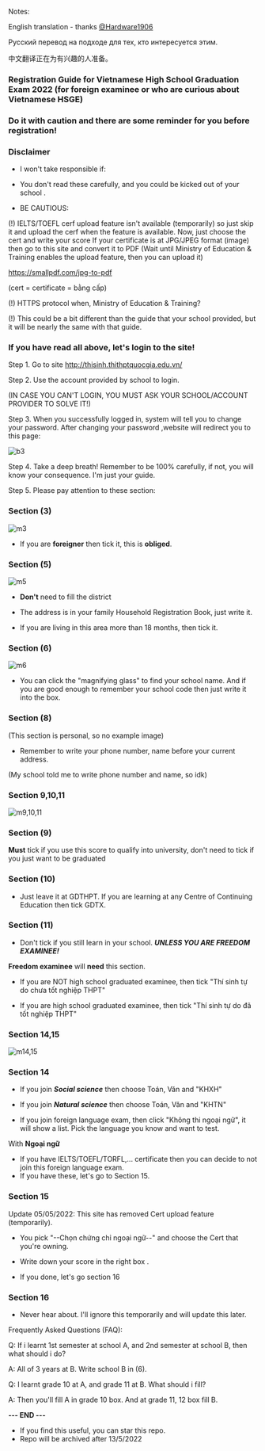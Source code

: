 Notes:

English translation - thanks [@Hardware1906](https://github.com/Hardware1906)

Русский перевод на подходе для тех, кто интересуется этим.

中文翻译正在为有兴趣的人准备。


### Registration Guide for Vietnamese High School Graduation Exam 2022 (for foreign examinee or who are curious about Vietnamese HSGE) ###

### Do it with caution and there are some reminder for you before registration! ###


### Disclaimer ###
+ I won't take responsible if:

- You don't read these carefully, and you could be kicked out of your school . 

+ BE CAUTIOUS:

(!) IELTS/TOEFL cerf upload feature isn't available (temporarily) so just skip it and upload the cerf when the feature is available. Now, just choose the cert and write your score
If your certificate is at JPG/JPEG format (image) then go to this site and convert it to PDF (Wait until Ministry of Education & Training enables the upload feature, then you can upload it)

https://smallpdf.com/jpg-to-pdf

(cert = certificate = bằng cấp)

(!) HTTPS protocol when, Ministry of Education & Training?

(!) This could be a bit different than the guide that your school provided, but it will be nearly the same with that guide.

### If you have read all above, let's login to the site! ###

Step 1. Go to site http://thisinh.thithptquocgia.edu.vn/

Step 2. Use the account provided by school to login.

(IN CASE YOU CAN'T LOGIN, YOU MUST ASK YOUR SCHOOL/ACCOUNT PROVIDER TO SOLVE IT!)

Step 3. When you successfully logged in, system will tell you to change your password. After changing your password ,website will redirect you to this page:

![b3](https://raw.githubusercontent.com/log1cs/THPTQG-2022-RegistrationGuide/main/giaodien.png)

Step 4. Take a deep breath! Remember to be 100% carefully, if not, you will know your consequence. I'm just your guide.

Step 5. Please pay attention to these section:

### Section (3) ###

![m3](https://raw.githubusercontent.com/log1cs/THPTQG-2022-RegistrationGuide/main/3c.png)

+ If you are **foreigner** then tick it, this is **obliged**.

### Section (5) ###

![m5](https://raw.githubusercontent.com/log1cs/THPTQG-2022-RegistrationGuide/main/5.png)

- **Don't** need to fill the district

- The address is in your family Household Registration Book, just write it.

- If you are living in this area more than 18 months, then tick it.

### Section (6) ###

![m6](https://raw.githubusercontent.com/log1cs/THPTQG-2022-RegistrationGuide/main/6.png)

- You can click the "magnifying glass" to find your school name. And if you are good enough to remember your school code then just write it into the box.

### Section (8) ### 

(This section is personal, so no example image)

- Remember to write your phone number, name before your current address.

(My school told me to write phone number and name, so idk)

### Section 9,10,11 ###

![m9,10,11](https://raw.githubusercontent.com/log1cs/THPTQG-2022-RegistrationGuide/main/9,10,11.png)

### Section (9) ###

 **Must**  tick if you use this score to qualify into university, don't need to tick if you just want to be graduated

### Section (10) ###
- Just leave it at GDTHPT. If you are learning at any Centre of Continuing Education then tick GDTX.

### Section (11) ###

- Don't tick if you still learn in your school. ***UNLESS YOU ARE FREEDOM EXAMINEE!***

**Freedom examinee** will **need** this section.

+ If you are NOT high school graduated examinee, then tick "Thí sinh tự do chưa tốt nghiệp THPT"

+ If you are high school graduated examinee, then tick "Thí sinh tự do đã tốt nghiệp THPT"

### Section 14,15 ### 

![m14,15](https://raw.githubusercontent.com/log1cs/THPTQG-2022-RegistrationGuide/main/14,15.png)

### Section 14 ###

- If you join ***Social science*** then choose Toán, Văn and "KHXH"

- If you join ***Natural science*** then choose Toán, Văn and "KHTN"

- If you join foreign language exam, then click "Không thi ngoại ngữ", it will show a list. Pick the language you know and want to test.

With **Ngoại ngữ**

- If you have IELTS/TOEFL/TORFL,... certificate then you can decide to not join this foreign language exam.
- If you have these, let's go to Section 15.

### Section 15 ### 

Update 05/05/2022: This site has removed Cert upload feature (temporarily).

- You pick "--Chọn chứng chỉ ngoại ngữ--" and choose the Cert that you're owning.

- Write down your score in the right box . 

- If you done, let's go section 16

### Section 16 ###

- Never hear about. I'll ignore this temporarily and will update this later. 


Frequently Asked Questions (FAQ):

Q: If i learnt 1st semester at school A, and 2nd semester at school B, then what should i do?

A: All of 3 years at B. Write school B in (6).

Q: I learnt grade 10 at A, and grade 11 at B. What should i fill?

A: Then you'll fill A in grade 10 box. And at grade 11, 12 box fill B.


**--- END ---**

- If you find this useful, you can star this repo.
- Repo will be archived after 13/5/2022
